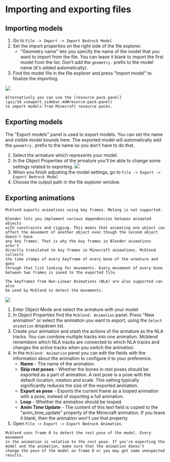 # Importing and exporting files

## Importing models

1. Go to `File -> Import -> Import Bedrock Model`
2. Set the import properties on the right side of the file explorer.
    - "Geometry name" lets you specify the name of the model that you want
      to import from the file. You can leave it blank to import the first
      model from the list. Don't add the `geometry.` prefix to the model name
      (it's added automatically).
3. Find the model file in the file explorer and press "Import model" to finalize
  the importing.

![](/img/import_model_file_explorer.png)

```{note}
Alternatively you can use the [resource pack panel](gui/3d_viewport_sidebar.md#resurce-pack-panel)
to import models from Minecraft resource packs.
```

## Exporting models

The "Export models" panel is used to export models. You can set the
name and visible model bounds here. The exported model will automatically add
the `geometry.` prefix to the name so you don't have to do that.

1. Select the armature which represents your model.
2. In the Object Properties of the armature you'll be able to change some settings
  related to exporting. ![](/img/export_model_panel.png)
3. When you finish adjusting the model settings, go to
  `File -> Export -> Export Bedrock Model`
4. Choose the output path in the file explorer window.


## Exporting animations

```{note}
Mcblend exports animations using key frames. Molang is not supported.

Blender lets you implement various dependencies between animated objects
with constraints and rigging. This means that animating one object can
affect the movement of another object even though the second object doesn't have
any key frames. That is why the key frames in Blender animations aren't
directly translated to key frames in Minecraft animations. Mcblend collects
the time stamps of every keyframe of every bone of the armature and goes
through that list looking for movements. Every movement of every bone
between two frames is saved to the exported file.

The keyframes from Non-Linear Animations (NLA) are also supported can also
be used by Mcblend to detect the movements.
```

![](/img/export_animation_panel.png)

1. Enter Object Mode and select the armature with your model
2. In Object Properties find the `Mcblend: Animation` panel. Press "New animation"
   or select the animation you want to export, using the `Select animation`
   dropdown list.
3. Create your animation and stash the actions of the armature as the NLA
   tracks. You can combine multiple tracks into one animation. Mcblend remembers
   which NLA tracks are connected to which NLA tracks and changes the active
   tracks when you switch the animation.
4. In the `Mcblend: Animation` panel you can edit the fields with the information
   about the animation to configure it to your preference.
    - **Name** - The name of the animation.
    - **Skip rest poses** - Whether the bones in rest poses should be exported
        as a part of animation. A rest pose is a pose with the default location,
        rotation and scale. This setting typically significantly reduces the
        size of the exported animation.
    - **Export as pose** - Exports the current frame as a looped animation with
        a pose, instead of exporting a full animation.
    - **Loop** - Whether the animation should be looped.
    - **Anim Time Update** - The content of this text field is copied to the
      "anim_time_update" property of the Minecraft animation. If you leave it
      blank, then the animation won't use that property.
4. Open `File -> Export -> Export Bedrock Animation`.


```{note}
Mcblend uses frame 0 to detect the rest pose of the model. Every movement
in the animation is relative to the rest pose. If you're exporting the
model and the animation, make sure that the animation doesn't
change the pose of the model on frame 0 or you may get some unexpected
results.
```